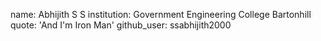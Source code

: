 name: Abhijith S S
institution: Government Engineering College Bartonhill 
quote: 'And I'm Iron Man'
github_user: ssabhijith2000
